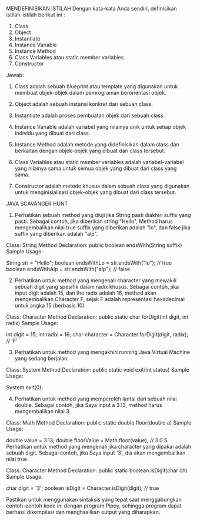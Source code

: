 MENDEFINISIKAN ISTILAH
Dengan kata-kata Anda sendiri, definisikan istilah-istilah berikut ini : 
1. Class 
2. Object 
3. Instantiate 
4. Instance Variable 
5. Instance Method 
6. Class Variables atau static member variables 
7. Constructor

Jawab:
1. Class adalah sebuah blueprint atau template yang digunakan untuk membuat objek-objek dalam pemrograman berorientasi objek. 


2. Object adalah sebuah instansi konkret dari sebuah class. 


3. Instantiate adalah proses pembuatan objek dari sebuah class. 

4. Instance Variable adalah variabel yang nilainya unik untuk setiap objek individu yang dibuat dari class. 


5. Instance Method adalah metode yang didefinisikan dalam class dan berkaitan dengan objek-objek yang dibuat dari class tersebut. 

6. Class Variables atau static member variables adalah variabel-variabel yang nilainya sama untuk semua objek yang dibuat dari class yang sama.

7. Constructor adalah metode khusus dalam sebuah class yang digunakan untuk menginisialisasi objek-objek yang dibuat dari class tersebut. 

JAVA SCAVANGER HUNT

1. Perhatikan sebuah method yang diuji jika String pasti diakhiri suffix yang pasti. Sebagai contoh, jika diberikan string "Hello", Method harus mengembalikan nilai true suffix yang diberikan adalah "lo", dan false jika suffix yang diberikan adalah "alp".

Class: String
Method Declaration: public boolean endsWith(String suffix)
Sample Usage:

String str = "Hello";
boolean endsWithLo = str.endsWith("lo"); // true
boolean endsWithAlp = str.endsWith("alp"); // false

2. Perhatikan untuk method yang mengenali character yang mewakili sebuah digit yang spesifik dalam radix khusus. Sebagai contoh, jika input digit adalah 15, dan the radix adalah 16, method akan mengembalikan Character F, sejak F adalah representasi hexadecimal untuk angka 15 (berbasis 10).

Class: Character
Method Declaration: public static char forDigit(int digit, int radix)
Sample Usage:

int digit = 15;
int radix = 16;
char character = Character.forDigit(digit, radix); // 'F'

3. Perhatikan untuk method yang mengakhiri running Java Virtual Machine yang sedang berjalan.

Class: System
Method Declaration: public static void exit(int status)
Sample Usage:

System.exit(0);

4. Perhatikan untuk method yang memperoleh lantai dari sebuah nilai double. Sebagai contoh, jika Saya input a 3.13, method harus mengembalikan nilai 3.

Class: Math
Method Declaration: public static double floor(double a)
Sample Usage:

double value = 3.13;
double floorValue = Math.floor(value); // 3.0
5. Perhatikan untuk method yang mengenali jika character yang dipakai adalah sebuah digit. Sebagai contoh, jika Saya input '3', dia akan mengembalikan nilai true.

Class: Character
Method Declaration: public static boolean isDigit(char ch)
Sample Usage:

char digit = '3';
boolean isDigit = Character.isDigit(digit); // true

Pastikan untuk menggunakan sintaksis yang tepat saat menggabungkan contoh-contoh kode ini dengan program Pipoy, sehingga program dapat berhasil dikompilasi dan menghasilkan output yang diharapkan.